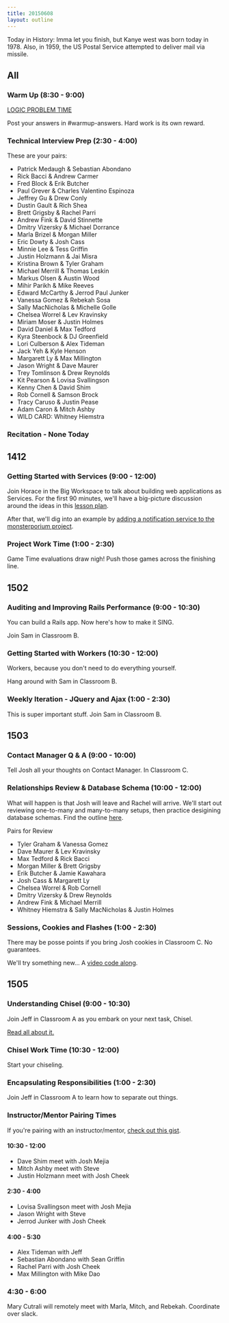 ```yaml
---
title: 20150608
layout: outline
---
```


Today in History: Imma let you finish, but Kanye west was born today in 1978. Also, in
1959, the US Postal Service attempted to deliver mail via missile.

## All

### Warm Up (8:30 - 9:00)

[LOGIC PROBLEM TIME](http://cl.ly/1q3b090E2r1O)

Post your answers in #warmup-answers. Hard work is its own reward.

### Technical Interview Prep (2:30 - 4:00)

These are your pairs:

* Patrick Medaugh & Sebastian Abondano
* Rick Bacci & Andrew Carmer
* Fred Block & Erik Butcher
* Paul Grever & Charles Valentino Espinoza
* Jeffrey Gu & Drew Conly
* Dustin Gault & Rich Shea
* Brett Grigsby & Rachel Parri
* Andrew Fink & David Stinnette
* Dmitry Vizersky & Michael Dorrance
* Marla Brizel & Morgan Miller
* Eric Dowty & Josh Cass
* Minnie Lee & Tess Griffin
* Justin Holzmann & Jai Misra
* Kristina Brown & Tyler Graham
* Michael Merrill & Thomas Leskin
* Markus Olsen & Austin Wood
* Mihir Parikh & Mike Reeves
* Edward McCarthy & Jerrod Paul Junker
* Vanessa Gomez & Rebekah Sosa
* Sally MacNicholas & Michelle Golle
* Chelsea Worrel & Lev Kravinsky
* Miriam Moser & Justin Holmes
* David Daniel & Max Tedford
* Kyra Steenbock & DJ Greenfield
* Lori Culberson & Alex Tideman
* Jack Yeh & Kyle Henson
* Margarett Ly & Max Millington
* Jason Wright & Dave Maurer
* Trey Tomlinson & Drew Reynolds
* Kit Pearson & Lovisa Svallingson
* Kenny Chen & David Shim
* Rob Cornell & Samson Brock
* Tracy Caruso & Justin Pease
* Adam Caron & Mitch Ashby
* WILD CARD: Whitney Hiemstra

### Recitation - None Today


## 1412

### Getting Started with Services (9:00 - 12:00)

Join Horace in the Big Workspace to talk about building web applications as
Services. For the first 90 minutes, we'll have a big-picture discussion
around the ideas in this [lesson plan](https://github.com/turingschool/lesson_plans/blob/master/ruby_04-apis_and_scalability/getting_started_with_services.markdown).

After that, we'll dig into an example by [adding a notification service to
the monsterporium project](http://tutorials.jumpstartlab.com/projects/monsterporium/extract_notification_service.html).

### Project Work Time (1:00 - 2:30)

Game Time evaluations draw nigh! Push those games across the finishing line.

## 1502

### Auditing and Improving Rails Performance (9:00 - 10:30)

You can build a Rails app. Now here's how to make it SING.

Join Sam in Classroom B.

### Getting Started with Workers (10:30 - 12:00)

Workers, because you don't need to do everything yourself.

Hang around with Sam in Classroom B.

### Weekly Iteration - JQuery and Ajax (1:00 - 2:30)

This is super important stuff. Join Sam in Classroom B.


## 1503

### Contact Manager Q & A (9:00 - 10:00)

Tell Josh all your thoughts on Contact Manager. In Classroom C.

### Relationships Review & Database Schema (10:00 - 12:00)

What will happen is that Josh will leave and Rachel will arrive. We'll start out reviewing one-to-many and many-to-many setups, then practice desigining database schemas. Find the outline [here](https://github.com/turingschool/lesson_plans/blob/master/ruby_02-web_applications_with_ruby/database_schema_design.markdown). 

Pairs for Review

* Tyler Graham & Vanessa Gomez
* Dave Maurer & Lev Kravinsky
* Max Tedford & Rick Bacci
* Morgan Miller & Brett Grigsby
* Erik Butcher & Jamie Kawahara
* Josh Cass & Margarett Ly
* Chelsea Worrel & Rob Cornell
* Dmitry Vizersky & Drew Reynolds
* Andrew Fink & Michael Merrill
* Whitney Hiemstra & Sally MacNicholas & Justin Holmes

### Sessions, Cookies and Flashes (1:00 - 2:30)

There may be posse points if you bring Josh cookies in Classroom C. No guarantees.

We'll try something new... A [video code along](https://vimeo.com/130058574).


## 1505

### Understanding Chisel (9:00 - 10:30)

Join Jeff in Classroom A as you embark on your next task, Chisel.

[Read all about it.](https://github.com/JumpstartLab/curriculum/blob/master/source/projects/chisel.markdown)

### Chisel Work Time (10:30 - 12:00)

Start your chiseling.

### Encapsulating Responsibilities (1:00 - 2:30)

Join Jeff in Classroom A to learn how to separate out things.

### Instructor/Mentor Pairing Times

If you're pairing with an instructor/mentor, [check out this gist](https://gist.github.com/jcasimir/06bffe7e3d7d8b553b97).

#### 10:30 - 12:00

* Dave Shim meet with Josh Mejia
* Mitch Ashby meet with Steve
* Justin Holzmann meet with Josh Cheek

#### 2:30 - 4:00

* Lovisa Svallingson meet with Josh Mejia
* Jason Wright with Steve
* Jerrod Junker with Josh Cheek

#### 4:00 - 5:30

* Alex Tideman with Jeff
* Sebastian Abondano with Sean Griffin
* Rachel Parri with Josh Cheek
* Max Millington with Mike Dao

### 4:30 - 6:00

Mary Cutrali will remotely meet with Marla, Mitch, and Rebekah. Coordinate over slack.
